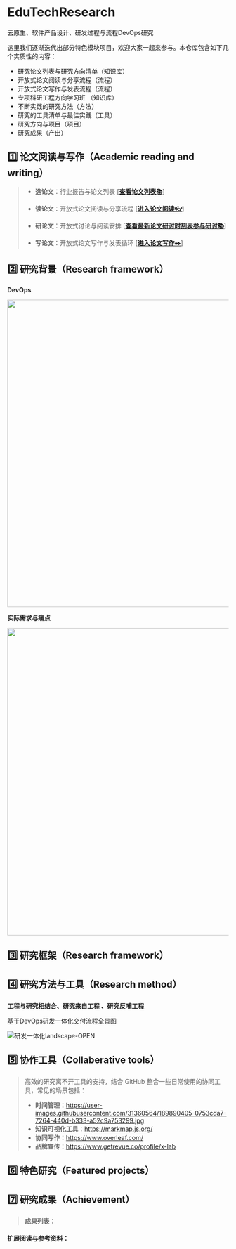 # EduTechResearch
云原生、软件产品设计、研发过程与流程DevOps研究

这里我们逐渐迭代出部分特色模块项目，欢迎大家一起来参与。本仓库包含如下几个实质性的内容：
- 研究论文列表与研究方向清单（知识库）
- 开放式论文阅读与分享流程（流程）
- 开放式论文写作与发表流程（流程）
- 专项科研工程方向学习班 （知识库）
- 不断实践的研究方法（方法）
- 研究的工具清单与最佳实践（工具）
- 研究方向与项目（项目）
- 研究成果（产出）

## 1️⃣ **论文阅读与写作（Academic reading and writing）**

> - **选论文**：行业报告与论文列表 [[**查看论文列表📚**](https://github.com/OpenEduTech/EduTechResearch/blob/main/PaperList.md)]
> - **读论文**：开放式论文阅读与分享流程 [[**进入论文阅读👓**]( https://github.com/OpenEduTech/EduTechResearch/blob/main/PaperRecFlowChart.md)]
> - **研论文**：开放式讨论与阅读安排 [[**查看最新论文研讨时刻表参与研讨📚**](https://github.com/OpenEduTech/EduTechResearch/blob/main/agenda/%F0%9F%8D%812022-2023-Autumn-Term-DevOps-Seminar.md)]
>
> - **写论文**：开放式论文写作与发表循环 [[**进入论文写作✒️**]( "论文写作")]

## 2️⃣ **研究背景（Research framework）**
 **DevOps**
 <div align=center>
 <img src="https://user-images.githubusercontent.com/31360564/189895595-80e5797b-1db2-451b-9323-23807512300a.JPG", width="700px">
 </div>


**实际需求与痛点**

 <div align=center>
 <img src="https://user-images.githubusercontent.com/31360564/189895675-136a5279-11b4-4bdc-81d9-fb432574b7b2.JPG", width="700px">
 </div>

## 3️⃣ **研究框架（Research framework）**


## 4️⃣ **研究方法与工具（Research method）**

  **工程与研究相结合、研究来自工程 、研究反哺工程**

  基于DevOps研发一体化交付流程全景图

 ![研发一体化landscape-OPEN](https://user-images.githubusercontent.com/31360564/189612763-c05617f8-19e9-478a-8f9f-b710ba76800c.jpg)


## 5️⃣ **协作工具（Collaberative tools）**

> 高效的研究离不开工具的支持，结合 GitHub 整合一些日常使用的协同工具，常见的场景包括：
> - **时间管理**：https://user-images.githubusercontent.com/31360564/189890405-0753cda7-7264-440d-b333-a52c9a753299.jpg
> - **知识可视化工具**：https://markmap.js.org/
> - **协同写作**：https://www.overleaf.com/
> - **品牌宣传**：https://www.getrevue.co/profile/x-lab

## 6️⃣ **特色研究（Featured projects）**


## 7️⃣ **研究成果（Achievement）**

> **成果列表**：

#### 扩展阅读与参考资料：
